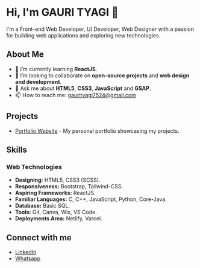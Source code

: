 # Hi, I'm GAURI TYAGI 👋

I'm a Front-end Web Developer, UI Developer, Web Designer with a passion for building web applications and exploring new technologies.

## About Me

- 🌱 I’m currently learning **ReactJS**.
- 👯 I’m looking to collaborate on **open-source projects** and **web design and development**.
- 💬 Ask me about **HTML5**, **CSS3**, **JavaScript** and **GSAP**.
- 📫 How to reach me: [gaurityagi7524@gmail.com](mailto:gaurityagi7524@gmail.com)

## Projects

- [Portfolio Website](https://gaurityagi01.netlify.app/) - My personal portfolio showcasing my projects.

## Skills
### Web Technologies
- **Designing:** HTML5, CSS3 (SCSS).
- **Responsiveness:** Bootstrap, Tailwind-CSS.
- **Aspiring Frameworks:** ReactJS.
- **Familiar Languages:** C, C++, JavaScript, Python, Core-Java.
- **Database:** Basic SQL.
- **Tools:** Git, Canva, Wix, VS Code.
- **Deployments Area:** Netlify, Varcel.

## Connect with me

- [LinkedIn](https://www.linkedin.com/in/gauri-tyagi-608291194/)
- [Whatsapp](https://wa.me/9634093450)
